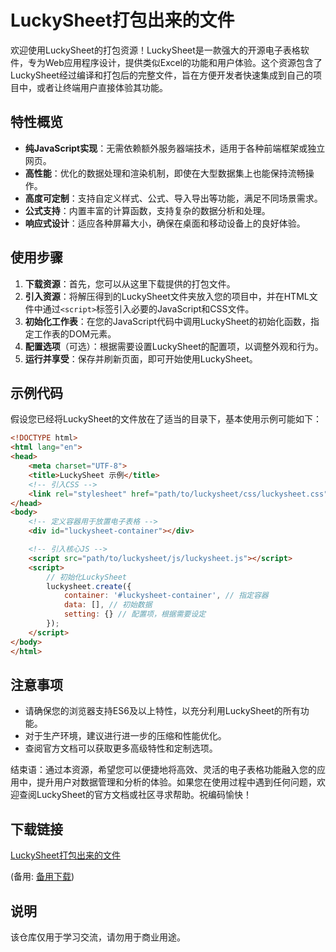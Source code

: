 # LuckySheet打包出来的文件

欢迎使用LuckySheet的打包资源！LuckySheet是一款强大的开源电子表格软件，专为Web应用程序设计，提供类似Excel的功能和用户体验。这个资源包含了LuckySheet经过编译和打包后的完整文件，旨在方便开发者快速集成到自己的项目中，或者让终端用户直接体验其功能。

## 特性概览

- **纯JavaScript实现**：无需依赖额外服务器端技术，适用于各种前端框架或独立网页。
- **高性能**：优化的数据处理和渲染机制，即使在大型数据集上也能保持流畅操作。
- **高度可定制**：支持自定义样式、公式、导入导出等功能，满足不同场景需求。
- **公式支持**：内置丰富的计算函数，支持复杂的数据分析和处理。
- **响应式设计**：适应各种屏幕大小，确保在桌面和移动设备上的良好体验。

## 使用步骤

1. **下载资源**：首先，您可以从这里下载提供的打包文件。
2. **引入资源**：将解压得到的LuckySheet文件夹放入您的项目中，并在HTML文件中通过`<script>`标签引入必要的JavaScript和CSS文件。
3. **初始化工作表**：在您的JavaScript代码中调用LuckySheet的初始化函数，指定工作表的DOM元素。
4. **配置选项**（可选）：根据需要设置LuckySheet的配置项，以调整外观和行为。
5. **运行并享受**：保存并刷新页面，即可开始使用LuckySheet。

## 示例代码

假设您已经将LuckySheet的文件放在了适当的目录下，基本使用示例可能如下：

```html
<!DOCTYPE html>
<html lang="en">
<head>
    <meta charset="UTF-8">
    <title>LuckySheet 示例</title>
    <!-- 引入CSS -->
    <link rel="stylesheet" href="path/to/luckysheet/css/luckysheet.css">
</head>
<body>
    <!-- 定义容器用于放置电子表格 -->
    <div id="luckysheet-container"></div>

    <!-- 引入核心JS -->
    <script src="path/to/luckysheet/js/luckysheet.js"></script>
    <script>
        // 初始化LuckySheet
        luckysheet.create({
            container: '#luckysheet-container', // 指定容器
            data: [], // 初始数据
            setting: {} // 配置项，根据需要设定
        });
    </script>
</body>
</html>
```

## 注意事项

- 请确保您的浏览器支持ES6及以上特性，以充分利用LuckySheet的所有功能。
- 对于生产环境，建议进行进一步的压缩和性能优化。
- 查阅官方文档可以获取更多高级特性和定制选项。

结束语：通过本资源，希望您可以便捷地将高效、灵活的电子表格功能融入您的应用中，提升用户对数据管理和分析的体验。如果您在使用过程中遇到任何问题，欢迎查阅LuckySheet的官方文档或社区寻求帮助。祝编码愉快！

## 下载链接
[LuckySheet打包出来的文件](https://pan.quark.cn/s/c650de2b69e5) 

(备用: [备用下载](https://pan.baidu.com/s/19nd07SFi2GbvcSHx2AYBZA?pwd=1234))

## 说明

该仓库仅用于学习交流，请勿用于商业用途。
